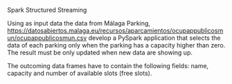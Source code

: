 Spark Structured Streaming

Using as input data the data from Málaga Parking, https://datosabiertos.malaga.eu/recursos/aparcamientos/ocupappublicosmun/ocupappublicosmun.csv develop a PySpark application that selects the data of each parking only when the parking has a capacity higher than zero. The result must be only updated when new data are showing up.

The outcoming data frames have to contain the following fields: name, capacity and number of available slots (free slots).
